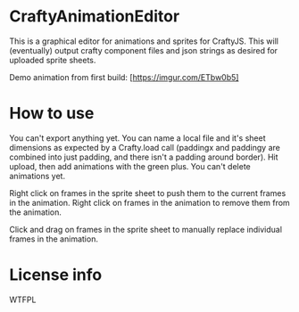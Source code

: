 # CraftyAnimationEditor
This is a graphical editor for animations and sprites for CraftyJS. This will (eventually) output crafty component files and json strings as desired for uploaded sprite sheets.

Demo animation from first build:
[https://imgur.com/ETbw0b5]

# How to use

You can't export anything yet. You can name a local file and it's sheet dimensions as expected by a Crafty.load call (paddingx and paddingy are combined into just padding, and there isn't a padding around border). 
Hit upload, then add animations with the green plus.
You can't delete animations yet.

Right click on frames in the sprite sheet to push them to the current frames in the animation.
Right click on frames in the animation to remove them from the animation.

Click and drag on frames in the sprite sheet to manually replace individual frames in the animation.

# License info

WTFPL
